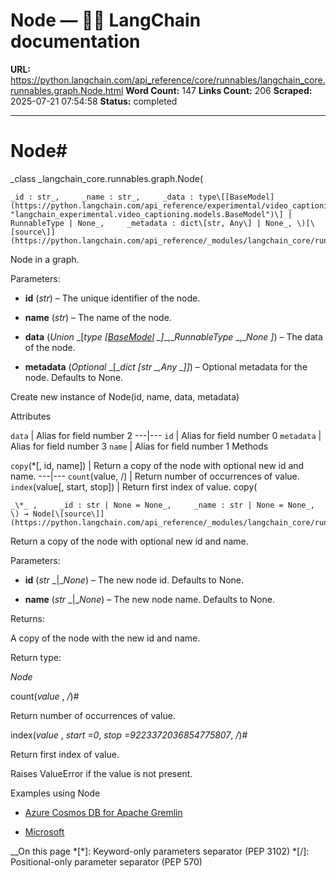 # Node — 🦜🔗 LangChain  documentation

**URL:** https://python.langchain.com/api_reference/core/runnables/langchain_core.runnables.graph.Node.html
**Word Count:** 147
**Links Count:** 206
**Scraped:** 2025-07-21 07:54:58
**Status:** completed

---

# Node\#

_class _langchain\_core.runnables.graph.Node\(

    _id : str_,     _name : str_,     _data : type\[[BaseModel](https://python.langchain.com/api_reference/experimental/video_captioning/langchain_experimental.video_captioning.models.BaseModel.html#langchain_experimental.video_captioning.models.BaseModel "langchain_experimental.video_captioning.models.BaseModel")\] | RunnableType | None_,     _metadata : dict\[str, Any\] | None_, \)[\[source\]](https://python.langchain.com/api_reference/_modules/langchain_core/runnables/graph.html#Node)\#     

Node in a graph.

Parameters:     

  * **id** \(_str_\) – The unique identifier of the node.

  * **name** \(_str_\) – The name of the node.

  * **data** \(_Union_ _\[__type_ _\[_[_BaseModel_](https://python.langchain.com/api_reference/experimental/video_captioning/langchain_experimental.video_captioning.models.BaseModel.html#langchain_experimental.video_captioning.models.BaseModel "langchain_experimental.video_captioning.models.BaseModel") _\]__,__RunnableType_ _,__None_ _\]_\) – The data of the node.

  * **metadata** \(_Optional_ _\[__dict_ _\[__str_ _,__Any_ _\]__\]_\) – Optional metadata for the node. Defaults to None.

Create new instance of Node\(id, name, data, metadata\)

Attributes

`data` | Alias for field number 2   ---|---   `id` | Alias for field number 0   `metadata` | Alias for field number 3   `name` | Alias for field number 1      Methods

`copy`\(\*\[, id, name\]\) | Return a copy of the node with optional new id and name.   ---|---   `count`\(value, /\) | Return number of occurrences of value.   `index`\(value\[, start, stop\]\) | Return first index of value.      copy\(

    _\*_ ,     _id : str | None = None_,     _name : str | None = None_, \) → Node[\[source\]](https://python.langchain.com/api_reference/_modules/langchain_core/runnables/graph.html#Node.copy)\#     

Return a copy of the node with optional new id and name.

Parameters:     

  * **id** \(_str_ _|__None_\) – The new node id. Defaults to None.

  * **name** \(_str_ _|__None_\) – The new node name. Defaults to None.

Returns:     

A copy of the node with the new id and name.

Return type:     

_Node_

count\(_value_ , _/_\)\#     

Return number of occurrences of value.

index\(_value_ , _start =0_, _stop =9223372036854775807_, _/_\)\#     

Return first index of value.

Raises ValueError if the value is not present.

Examples using Node

  * [Azure Cosmos DB for Apache Gremlin](https://python.langchain.com/docs/integrations/graphs/azure_cosmosdb_gremlin/)

  * [Microsoft](https://python.langchain.com/docs/integrations/providers/microsoft/)

__On this page   *[\*]: Keyword-only parameters separator (PEP 3102)   *[/]: Positional-only parameter separator (PEP 570)
